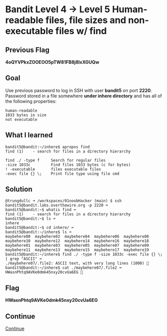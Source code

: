 # Bandit Level 4 → Level 5 Human-readable files, file sizes and non-executable files w/ find

## Previous Flag
<b>4oQYVPkxZOOEOO5pTW81FB8j8lxXGUQw</b>

## Goal
Use previous password to log in SSH with user <b>bandit5</b> on port <b>2220</b>.  Password stored in a file somewhere <b>under inhere directory</b> and has all of the following properties:
```
human-readable
1033 bytes in size
not executable
```

## What I learned
```
bandit5@bandit:~/inhere$ apropos find
find (1)    - search for files in a directory hierarchy

find ./ -type f     Search for regular files
-size 1033c         Find files 1033 bytes (c for bytes)
! -executable       files executable files
-exec file {} \;    Print file type using file cmd
```

## Solution
```
@trungdullc ➜ /workspaces/01noobHacker (main) $ ssh bandit5@bandit.labs.overthewire.org -p 2220 ⌨️
bandit5@bandit:~$ whatis find ⌨️
find (1)    - search for files in a directory hierarchy
bandit5@bandit:~$ ls ⌨️
inhere
bandit5@bandit:~$ cd inhere/ ⌨️
bandit5@bandit:~/inhere$ ls ⌨️
maybehere00  maybehere02  maybehere04  maybehere06  maybehere08  maybehere10  maybehere12  maybehere14  maybehere16  maybehere18
maybehere01  maybehere03  maybehere05  maybehere07  maybehere09  maybehere11  maybehere13  maybehere15  maybehere17  maybehere19
bandit5@bandit:~/inhere$ find ./ -type f -size 1033c -exec file {} \; | grep "ASCII" ⌨️
./maybehere07/.file2: ASCII text, with very long lines (1000) 👀
bandit5@bandit:~/inhere$ cat ./maybehere07/.file2 ⌨️
HWasnPhtq9AVKe0dmk45nxy20cvUa6EG 🔐
```

## Flag
<b>HWasnPhtq9AVKe0dmk45nxy20cvUa6EG</b>

## Continue
[Continue](/overthewire/Bandit0506.md)